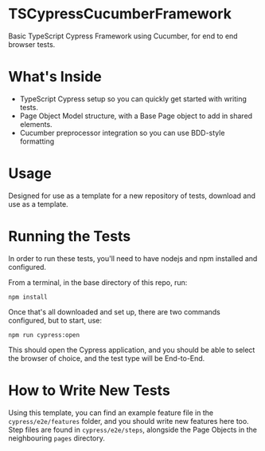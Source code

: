 # TSCypressCucumberFramework

Basic TypeScript Cypress Framework using Cucumber, for end to end browser tests.

# What's Inside

- TypeScript Cypress setup so you can quickly get started with writing tests.
- Page Object Model structure, with a Base Page object to add in shared elements.
- Cucumber preprocessor integration so you can use BDD-style formatting

# Usage

Designed for use as a template for a new repository of tests, download and use as a template.

# Running the Tests

In order to run these tests, you'll need to have nodejs and npm installed and configured.

From a terminal, in the base directory of this repo, run:

``` npm install ```

Once that's all downloaded and set up, there are two commands configured, but to start, use:

``` npm run cypress:open ```

This should open the Cypress application, and you should be able to select the browser of choice, and the test type will be End-to-End.

# How to Write New Tests

Using this template, you can find an example feature file in the ``` cypress/e2e/features ``` folder, and you should write new features here too. Step files are found 
in ``` cypress/e2e/steps ```, alongside the Page Objects in the neighbouring ```pages``` directory.

